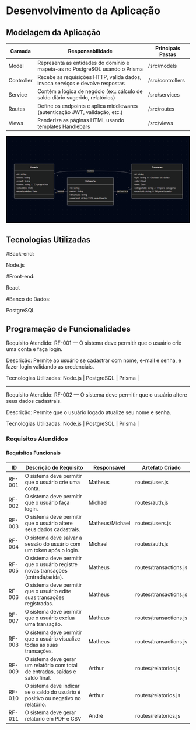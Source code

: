 
# Desenvolvimento da Aplicação

## Modelagem da Aplicação

| Camada     | Responsabilidade                                                                 | Principais Pastas       |
|------------|-----------------------------------------------------------------------------------|--------------------------|
| Model      | Representa as entidades do domínio e mapeia-as no PostgreSQL usando o Prisma     | /src/models              |
| Controller | Recebe as requisições HTTP, valida dados, invoca serviços e devolve respostas    | /src/controllers         |
| Service    | Contém a lógica de negócio (ex.: cálculo de saldo diário sugerido, relatórios)   | /src/services            |
| Routes     | Define os endpoints e aplica middlewares (autenticação JWT, validação, etc.)     | /src/routes              |
| Views      | Renderiza as páginas HTML usando templates Handlebars                            | /src/views               |

![Descrição da imagem](img/diagramaclasses.png)


## Tecnologias Utilizadas

#Back-end:

Node.js

#Front-end:

React

#Banco de Dados:

PostgreSQL


## Programação de Funcionalidades

Requisito Atendido: RF-001 — O sistema deve permitir que o usuário crie uma conta e faça login.

Descrição: Permite ao usuário se cadastrar com nome, e-mail e senha, e fazer login validando as credenciais.




Tecnologias Utilizadas: Node.js | PostgreSQL | Prisma |


------------------------------------------------------------------------------------------------------------------------
Requisito Atendido: RF-002 — O sistema deve permitir que o usuário altere seus dados cadastrais.

Descrição: Permite que o usuário logado atualize seu nome e senha.



Tecnologias Utilizadas: Node.js | PostgreSQL | Prisma |


### Requisitos Atendidos



#### Requisitos Funcionais

| ID     | Descrição do Requisito                                                                 | Responsável | Artefato Criado |
|--------|------------------------------------------------------------------------------------------|-------------|-----------------|
| RF-001 | O sistema deve permitir que o usuário crie uma conta.                                   | Matheus     | routes/user.js         |
| RF-002 | O sistema deve permitir que o usuário faça login.                                       | Michael     | routes/auth.js         |
| RF-003 | O sistema deve permitir que o usuário altere seus dados cadastrais.                     | Matheus/Michael     | routes/users.js         |
| RF-004 | O sistema deve salvar a sessão do usuário com um token após o login.                    | Michael     | routes/auth.js         |
| RF-005 | O sistema deve permitir que o usuário registre novas transações (entrada/saída).        | Matheus     | routes/transactions.js         |
| RF-006 | O sistema deve permitir que o usuário edite suas transações registradas.                | Matheus     | routes/transactions.js         |
| RF-007 | O sistema deve permitir que o usuário exclua uma transação.                             | Matheus     | routes/transactions.js         |
| RF-008 | O sistema deve permitir que o usuário visualize todas as suas transações.               | Matheus     | routes/transactions.js          |
| RF-009 | O sistema deve gerar um relatório com total de entradas, saídas e saldo final.          | Arthur     | routes/relatorios.js         |
| RF-010 | O sistema deve indicar se o saldo do usuário é positivo ou negativo no relatório.       | Arthur     | routes/relatorios.js         |
| RF-011 | O sistema deve gerar relatório em PDF e CSV                                             | André  | routes/relatorios.js         |



